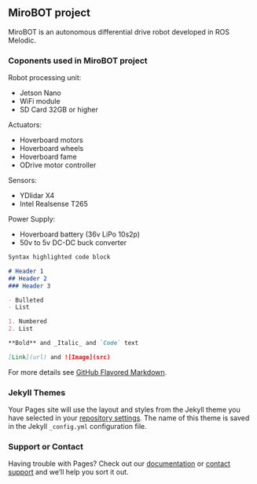 ## MiroBOT project

MiroBOT is an autonomous differential drive robot developed in ROS Melodic.

### Coponents used in MiroBOT project
Robot processing unit: 
 - Jetson Nano
 - WiFi module
 - SD Card 32GB or higher
 
Actuators:
 - Hoverboard motors
 - Hoverboard wheels
 - Hoverboard fame
 - ODrive motor controller
 
Sensors:
 - YDlidar X4
 - Intel Realsense T265
 
Power Supply:
 - Hoverboard battery (36v LiPo 10s2p)
 - 50v to 5v DC-DC buck converter

```markdown
Syntax highlighted code block

# Header 1
## Header 2
### Header 3

- Bulleted
- List

1. Numbered
2. List

**Bold** and _Italic_ and `Code` text

[Link](url) and ![Image](src)
```

For more details see [GitHub Flavored Markdown](https://guides.github.com/features/mastering-markdown/).

### Jekyll Themes

Your Pages site will use the layout and styles from the Jekyll theme you have selected in your [repository settings](https://github.com/whoobee/mirobot/settings). The name of this theme is saved in the Jekyll `_config.yml` configuration file.

### Support or Contact

Having trouble with Pages? Check out our [documentation](https://help.github.com/categories/github-pages-basics/) or [contact support](https://github.com/contact) and we’ll help you sort it out.
